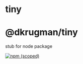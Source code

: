 # tiny
# @dkrugman/tiny
stub for node package


[![npm (scoped)](https://img.shields.io/npm/v/:scope/:package.svg)](https://github.com/dkrugman/tiny)

